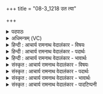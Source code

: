 +++
title = "08-3_1218 उत त्या"

+++
<details><summary>पदपाठः</summary>

उ꣣त꣢। त्याः। ह꣣रि꣡तः꣢। र꣡थे꣢꣯। सू꣡रः꣢꣯। अ꣣युक्त। या꣡त꣢꣯वे। इ꣡न्दुः꣢꣯। इ꣡न्द्रः꣢꣯। इ꣡ति꣢꣯। ब्रु꣣व꣢न्। १२१८।
</details>

<details><summary>अधिमन्त्रम् (VC)</summary>

- पवमानः सोमः
- निध्रुविः काश्यपः
- गायत्री
- षड्जः
</details>

<details><summary>हिन्दी : आचार्य रामनाथ वेदालंकार - विषयः</summary>

आगे फिर परमेश्वर का कर्तृत्व वर्णित है।
</details>

<details><summary>हिन्दी : आचार्य रामनाथ वेदालंकार - पदार्थः</summary>

पदार्थान्वय -  (उत) और ‘हे मनुष्य ! तू (इन्दुः) तेज से प्रदीप्त है, (इन्द्रः) शत्रुविदारक है’ (इति ब्रुवन्) यह कहते हुए (सूरः) प्रेरक परमेश्वर ने (यातवे) व्यवहार करने के लिए (रथे) शरीररूप रथ में (त्याः) उन परम उपयोगी (हरितः) मनःशक्ति,बुद्धिशक्ति एवं प्राणशक्ति सहित ज्ञानेन्द्रियशक्ति और कर्मेन्द्रियशक्ति रूप घोड़ियों को (अयुक्त) नियुक्त किया हुआ है ॥३॥
</details>

<details><summary>हिन्दी : आचार्य रामनाथ वेदालंकार - भावार्थः</summary>

भावार्थ -  मनुष्य का शरीर-रूप रथ परमेश्वर की महान् निर्माण-कला को सूचित करता है ॥३॥ इस खण्ड में परमात्मा तथा वीरों के उद्बोधन विषय का वर्णन होने से इस खण्ड की पूर्व खण्ड के साथ सङ्गति जाननी चाहिए ॥ नवम अध्याय का पञ्चम खण्ड समाप्त ॥
</details>

<details><summary>संस्कृत : आचार्य रामनाथ वेदालंकार - विषयः</summary>

अथ पुनरपि परमेश्वरस्य कर्तृत्वमाह।
</details>

<details><summary>संस्कृत : आचार्य रामनाथ वेदालंकार - पदार्थः</summary>

पदार्थान्वय -  (उत) अपि च ‘हे मानव,त्वम् (इन्दुः) तेजसा समिद्धोऽसि, (इन्द्रः) शत्रुविदारकोऽसि’(इति ब्रुवन्) इति कथयन् (सूरः) प्रेरकः परमेश्वरः (यातवे) व्यवहर्तुम् (रथे) शरीररथे (त्याः) ताः परमोपयोगिनीः (हरितः) मनोबुद्धिप्राणशक्तिसहिताः ज्ञानेन्द्रियकर्मेन्द्रियशक्तिरूपाः अश्वाः (अयुक्त) नियुक्तवानस्ति ॥३॥
</details>

<details><summary>संस्कृत : आचार्य रामनाथ वेदालंकार - भावार्थः</summary>

भावार्थ -  मानवदेहरथः परमेश्वरस्य महतीं निर्माणकलां सूचयति ॥३॥ अस्मिन् खण्डे परमात्मविषयस्य वीरोद्बोधनविषयस्य च वर्णनादेतत्खण्डस्य पूर्वखण्डेन संगतिर्वेद्या ॥
</details>

<details><summary>संस्कृत : आचार्य रामनाथ वेदालंकार - पादटिप्पनी</summary>

टिप्पनी -   १. ऋ० ९।६३।९ ‘रथे’ इत्यत्र ‘दश॒’ इति पाठः।
</details>